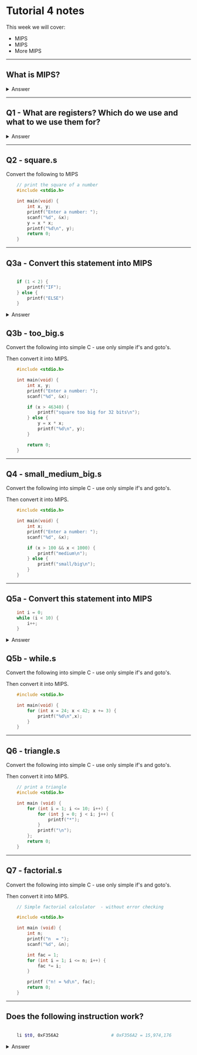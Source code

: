 # Tutorial 4 notes

This week we will cover:
* MIPS
* MIPS
* More MIPS

--- 

## What is MIPS?

<details>

It is an assembly language which is a special purpose built programming language that is meant to be read by the CPU. But also, youre probably getting sick of this, in effect it is another way of reading binary (same with ASCII, Two's Complement, Floats, etc). In assembly languages the commands we write down are able to be directly converted into binary that a specifically designed CPU can read and execute. Most assembly languages are abstracted and have symbolic references (e.g. labels, register names) and pseudoinstructions.

<br>

<image src="images/mips_op.PNG"/>

<br>

These operations are all stored in the code section of the program memory

<br>

<image src="images/memory.png"/>

<br>

Somewhere there is code that reads this code and executes it in a loop like this

<image src="images/pc_pseudo.PNG"/>

<br>

<summary>Answer</summary>

</details>

---

## Q1 - What are registers? Which do we use and what to we use them for?

<details>

In effect registers are equivalent to named variables. They are memory spots located directly on the CPU, each one word in size (Note: A word is defined as the size of the memory bus on a CPU). They are numbered 0-31 but have pseudonames that we prefer to use thanks to spim.

Register | Names   
---------|----------
`$0`        | `$zero`     
`$1`        | `$at`     
`$2`,`$3`        | `$v0`, `$v1`     
`$4`, `$5` ,`$6` ,`$7`        | `$a0`, `$a1`, `$a2`, `$a3`
`$8`, `$9`, `$10`, `$11`, `$12`, `$13`, `$14`, `$15`        | `$t0`, `$t1`, `$t2`, `$t3`, `$t4`, `$t5`, `$t6`, `$t7`
`$16`, `$17`, `$18`, `$19`, `$20`, `$21` ,`$22`, `$23`        | `$s0`, `$s1`, `$s2`, `$s3`, `$s4`, `$s5`, `$s6`, `$s7`
`$24`, `$25`        | `$t8`, `$t9`     
`$26`, `$27`        | `$k0`, `$k1`     
`$28`        | `$gp`
`$29`        | `$sp`    
`$30`       | `$fp` or `$s8`   
`$31`       | `$ra`

<summary>Answer</details>

</details>

---

## Q2 - square.s

Convert the following to MIPS

```c
    // print the square of a number
    #include <stdio.h>

    int main(void) {
        int x, y;
        printf("Enter a number: ");
        scanf("%d", &x);
        y = x * x;
        printf("%d\n", y);
        return 0;
    }
```

---

## Q3a - Convert this statement into MIPS

```c

    if (1 < 2) {
        printf("IF");
    } else {
        printf("ELSE")
    }

```

<details>

Ugly:

```c

    blt 1, 2, if
    bge 1, 2, else
if:
    #printf("IF");
    j end
else:
    #printf("ELSE");
end:

```

Better:

```c

    bge 1, 2, else
    #printf("IF");
    j end
else:
    #printf("ELSE");
end:

```

<summary>Answer</details>

</details>

## Q3b - too_big.s

Convert the following into simple C - use only simple if's and goto's.

Then convert it into MIPS.

```c
    #include <stdio.h>

    int main(void) {
        int x, y;
        printf("Enter a number: ");
        scanf("%d", &x);

        if (x > 46340) {
            printf("square too big for 32 bits\n");
        } else {
            y = x * x;
            printf("%d\n", y);
        }

        return 0;
    }
```

---

## Q4 - small_medium_big.s

Convert the following into simple C - use only simple if's and goto's.

Then convert it into MIPS.

```c
    #include <stdio.h>

    int main(void) {
        int x;
        printf("Enter a number: ");
        scanf("%d", &x);

        if (x > 100 && x < 1000) {
            printf("medium\n");
        } else {
            printf("small/big\n");
        }
    }

```

---

## Q5a - Convert this statement into MIPS

```c
    int i = 0;
    while (i < 10) {
        i++;
    }
```

<details>

Ugly:

```c
    li $t0, 0
condition:
    blt $t0, 10, while
    j end
while:
    addi $t0, 1
    j condition
end:
```

Better:

```c
    li $t0, 0
while:
    bge $t0, 10, end
    addi $t0, 1
    j while
end:
```

<summary>Answer</details>

</details>

## Q5b - while.s

Convert the following into simple C - use only simple if's and goto's.

Then convert it into MIPS.

```c
    #include <stdio.h>

    int main(void) {
        for (int x = 24; x < 42; x += 3) {
            printf("%d\n",x);
        }
    }
```

---

## Q6 - triangle.s

Convert the following into simple C - use only simple if's and goto's.

Then convert it into MIPS.

```c
    // print a triangle
    #include <stdio.h>

    int main (void) {
        for (int i = 1; i <= 10; i++) {
            for (int j = 0; j < i; j++) {
                printf("*");
            }
            printf("\n");
        };
        return 0;
    }
```

---

## Q7 - factorial.s

Convert the following into simple C - use only simple if's and goto's.

Then convert it into MIPS.

```c
    // Simple factorial calculator  - without error checking

    #include <stdio.h>

    int main (void) {
        int n;
        printf("n  = ");
        scanf("%d", &n);

        int fac = 1;
        for (int i = 1; i <= n; i++) {
            fac *= i;
        }

        printf ("n! = %d\n", fac);
        return 0;
    }
```

---

## Does the following instruction work?

```sh

    li $t0, 0xF356A2                    # 0xF356A2 = 15,974,176

```

<details>

Even though the command takes up a space of 5 + 6 + 4*6 = 35 bits it still works.

This is as it is actually a pseudoinstruction that decomposes into the following two commands

```sh

    lui $at, 0x00F3
    ori $t0, $at, 0x56A2

```

### examples of pseduoinstructions are:

* abs
* blt
* bgt
* ble
* neg
* not
* bge
* li
* la
* move
* sge
* sgt

<summary>Answer</summary>

</details>
